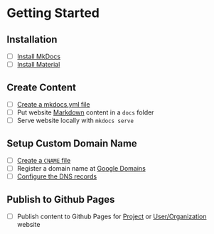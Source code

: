 # Getting Started

## Installation

- [ ] [Install MkDocs](https://squidfunk.github.io/mkdocs-material/getting-started/#installing-mkdocs )
- [ ] [Install Material](https://squidfunk.github.io/mkdocs-material/getting-started/#installing-material)

## Create Content
- [ ] [Create a mkdocs.yml file](https://squidfunk.github.io/mkdocs-material/getting-started/#full-example)
- [ ] Put website [Markdown](https://github.com/adam-p/markdown-here/wiki/Markdown-Cheatsheet) content  in a `docs` folder 
- [ ] Serve website locally with `mkdocs serve`

## Setup Custom Domain Name
- [ ] [Create a `CNAME` file](/dns/#cname-file)
- [ ] Register a domain name at [Google Domains](https://domains.google/)
- [ ] [Configure the DNS records](/dns/#dns-configuration)

## Publish to Github Pages
- [ ] Publish content to Github Pages for [Project](/project) or [User/Organization](/organization) website
